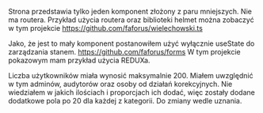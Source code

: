 Strona przedstawia tylko jeden komponent złożony z paru mniejszych. Nie ma routera.
Przykład użycia routera oraz biblioteki helmet można zobaczyć w tym projekcie https://github.com/faforus/wielechowski.ts

Jako, że jest to mały komponent postanowiłem użyć wyłącznie useState do zarządzania stanem. https://github.com/faforus/forms W tym projekcie pokazowym mam przykład użycia REDUXa.

Liczba użytkowników miała wynosić maksymalnie 200. Miałem uwzględnić w tym adminów, audytorów oraz osoby od działań korekcyjnych. Nie wiedziałem w jakich ilościach i proporcjach ich dodać, więc zostały dodane dodatkowe pola po 20 dla każdej z kategorii. Do zmiany wedle uznania.

